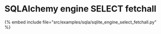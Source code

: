 # SQLAlchemy engine SELECT fetchall

{% embed include file="src/examples/sqla/sqlite_engine_select_fetchall.py" %}
